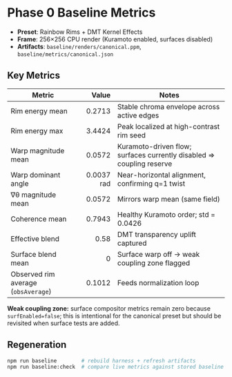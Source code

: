 # Phase 0 Baseline Metrics

- **Preset**: Rainbow Rims + DMT Kernel Effects
- **Frame**: 256×256 CPU render (Kuramoto enabled, surfaces disabled)
- **Artifacts**: `baseline/renders/canonical.ppm`, `baseline/metrics/canonical.json`

## Key Metrics

| Metric                              |      Value | Notes                                                                 |
| ----------------------------------- | ---------: | --------------------------------------------------------------------- |
| Rim energy mean                     |     0.2713 | Stable chroma envelope across active edges                            |
| Rim energy max                      |     3.4424 | Peak localized at high-contrast rim seed                              |
| Warp magnitude mean                 |     0.0572 | Kuramoto-driven flow; surfaces currently disabled => coupling reserve |
| Warp dominant angle                 | 0.0037 rad | Near-horizontal alignment, confirming q=1 twist                       |
| ∇θ magnitude mean                   |     0.0572 | Mirrors warp mean (same field)                                        |
| Coherence mean                      |     0.7943 | Healthy Kuramoto order; std = 0.0426                                  |
| Effective blend                     |       0.58 | DMT transparency uplift captured                                      |
| Surface blend mean                  |          0 | Surface warp off → weak coupling zone flagged                         |
| Observed rim average (`obsAverage`) |     0.1012 | Feeds normalization loop                                              |

**Weak coupling zone:** surface compositor metrics remain zero because `surfEnabled=false`; this is intentional for the canonical preset but should be revisited when surface tests are added.

## Regeneration

```bash
npm run baseline        # rebuild harness + refresh artifacts
npm run baseline:check  # compare live metrics against stored baseline (≤1% drift)
```
